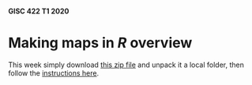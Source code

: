 #### GISC 422 T1 2020
# Making maps in *R* overview
This week simply download [this zip file](making-maps-in-r.zip?raw=true) and unpack it a local folder, then follow the [instructions here](making-maps-in-r.md).
